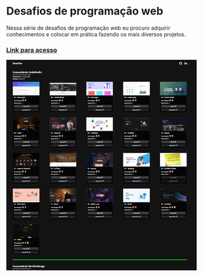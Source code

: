# Desafios de programação web

Nessa série de desafios de programação web eu procuro adquirir conhecimentos e colocar em prática fazendo os mais diversos projetos.

### [Link para acesso](https://hayttle.github.io/desafios/)
![](/assets/images/homepage.png)
